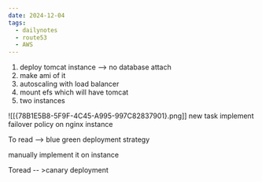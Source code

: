 ```yaml
---
date: 2024-12-04
tags:
  - dailynotes
  - route53
  - AWS
---
```

1. deploy tomcat instance --> no database attach
2. make ami of it
3. autoscaling with load balancer
4. mount efs which will have tomcat
5. two instances


![[{78B1E5B8-5F9F-4C45-A995-997C82837901}.png]]
new task implement failover policy on nginx instance

To read --> blue green deployment strategy 

manually implement it on instance 

Toread -- >canary deployment






